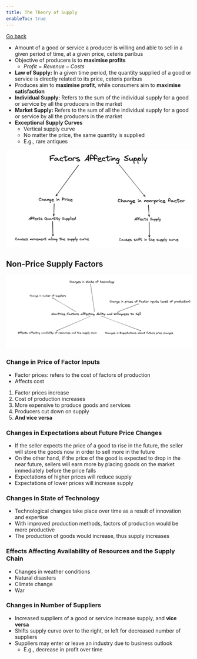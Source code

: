 ```yaml
---
title: The Theory of Supply
enableToc: true
---
```


[Go back](Subjects/Economics.md)

-   Amount of a good or service a producer is willing and able to sell in a given period of time, at a given price, ceteris paribus
-   Objective of producers is to ********************************maximise profits********************************
    -   $Profit = Revenue-Costs$
-   ****************************Law of Supply:**************************** In a given time period, the quantity supplied of a good or service is directly related to its price, ceteris paribus
-   Produces aim to ********************************maximise profit********************************, while consumers aim to ******************************************maximise satisfaction******************************************
-   **************************************Individual Supply:************************************** Refers to the sum of the individual supply for a good or service by all the producers in the market
-   ************************Market Supply:************************ Refers to the sum of all the individual supply for a good or service by all the producers in the market
-   **********Exceptional Supply Curves**********
    -   Vertical supply curve
    -   No matter the price, the same quantity is supplied
    -   E.g., rare antiques

![](11SubjectImages/supply%20factor.png)

## Non-Price Supply Factors

![](11SubjectImages/nonprice%20supply.png)

### Change in Price of Factor Inputs

-   Factor prices: refers to the cost of factors of production
-   Affects cost

1.  Factor prices increase
2.  Cost of production increases
3.  More expensive to produce goods and services
4.  Producers cut down on supply
5.  ****************************And vice versa****************************

### Changes in Expectations about Future Price Changes

-   If the seller expects the price of a good to rise in the future, the seller will store the goods now in order to sell more in the future
-   On the other hand, if the price of the good is expected to drop in the near future, sellers will earn more by placing goods on the market immediately before the price falls
-   Expectations of higher prices will reduce supply
-   Expectations of lower prices will increase supply

### Changes in State of Technology

-   Technological changes take place over time as a result of innovation and expertise
-   With improved production methods, factors of production would be more productive
-   The production of goods would increase, thus supply increases

### Effects Affecting Availability of Resources and the Supply Chain

-   Changes in weather conditions
-   Natural disasters
-   Climate change
-   War

### Changes in Number of Suppliers

-   Increased suppliers of a good or service increase supply, and ************vice versa************
-   Shifts supply curve over to the right, or left for decreased number of suppliers
-   Suppliers may enter or leave an industry due to business outlook
    -   E.g., decrease in profit over time